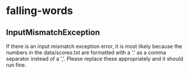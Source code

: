 # falling-words

## InputMismatchException

If there is an input mismatch exception error, it is most likely because the numbers in the
data/scores.txt are formatted with a '.' as a comma separator instead of a ','. Please replace these appropriately
and it should run fine.
